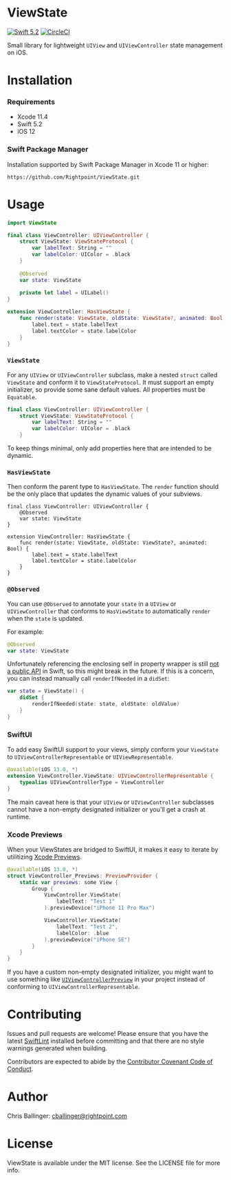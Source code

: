 # ViewState

[![Swift 5.2](https://img.shields.io/badge/Swift-5.2-orange.svg?style=flat)](https://swift.org)
[![CircleCI](https://img.shields.io/circleci/project/github/Rightpoint/ViewState/master.svg)](https://circleci.com/gh/Rightpoint/ViewState)

Small library for lightweight `UIView` and `UIViewController` state management on iOS.

# Installation

### Requirements

* Xcode 11.4
* Swift 5.2
* iOS 12

### Swift Package Manager

Installation supported by Swift Package Manager in Xcode 11 or higher:

```
https://github.com/Rightpoint/ViewState.git
```

# Usage

```swift
import ViewState

final class ViewController: UIViewController {
    struct ViewState: ViewStateProtocol {
        var labelText: String = ""
        var labelColor: UIColor = .black
    }
    
    @Observed
    var state: ViewState
    
    private let label = UILabel()
}

extension ViewController: HasViewState {
    func render(state: ViewState, oldState: ViewState?, animated: Bool) {
        label.text = state.labelText
        label.textColor = state.labelColor
    }
}
```

### `ViewState`

For any `UIView` or `UIViewController` subclass, make a nested `struct` called `ViewState` and conform it to `ViewStateProtocol`. It must support an empty initializer, so provide some sane default values. All properties must be `Equatable`.

```swift
final class ViewController: UIViewController {
    struct ViewState: ViewStateProtocol {
        var labelText: String = ""
        var labelColor: UIColor = .black
    }
```

To keep things minimal, only add properties here that are intended to be dynamic.

### `HasViewState`

Then conform the parent type to `HasViewState`. The `render` function should be the only place that updates the dynamic values of your subviews.

```
final class ViewController: UIViewController {
    @Observed
    var state: ViewState
}

extension ViewController: HasViewState {
    func render(state: ViewState, oldState: ViewState?, animated: Bool) {
        label.text = state.labelText
        label.textColor = state.labelColor
    }
}
```

### `@Observed`

You can use `@Observed` to annotate your `state` in a `UIView` or `UIViewController`
that conforms to `HasViewState` to automatically `render` when the `state` is updated.

For example:

```swift
@Observed
var state: ViewState
```

Unfortunately referencing the enclosing self in property wrapper
is still [not a public API][SE-0258] in Swift, so this might break in the future. If this is a concern, you can instead manually call `renderIfNeeded` in a `didSet`:

```swift
var state = ViewState() {
    didSet {
        renderIfNeeded(state: state, oldState: oldValue)
    }
}
```

[SE-0258]: https://github.com/apple/swift-evolution/blob/master/proposals/0258-property-wrappers.md#referencing-the-enclosing-self-in-a-wrapper-type

### SwiftUI

To add easy SwiftUI support to your views, simply conform your `ViewState` to `UIViewControllerRepresentable` or `UIViewRepresentable`. 

```swift
@available(iOS 13.0, *)
extension ViewController.ViewState: UIViewControllerRepresentable {
    typealias UIViewControllerType = ViewController
}
```

The main caveat here is that your `UIView` or `UIViewController` subclasses cannot have a non-empty designated initializer or you'll get a crash at runtime.

### Xcode Previews

When your ViewStates are bridged to SwiftUI, it makes it easy to iterate by utilitizing [Xcode Previews](https://nshipster.com/swiftui-previews/).

```swift
@available(iOS 13.0, *)
struct ViewController_Previews: PreviewProvider {
    static var previews: some View {
        Group {
            ViewController.ViewState(
                labelText: "Test 1"
            ).previewDevice("iPhone 11 Pro Max")

            ViewController.ViewState(
                labelText: "Test 2",
                labelColor: .blue
            ).previewDevice("iPhone SE")
        }
    }
}
```

If you have a custom non-empty designated initializer, you might want to use something like [`UIViewControllerPreview`](https://gist.github.com/mattt/ff6b58af8576c798485b449269d43607) in your project instead of conforming to `UIViewControllerRepresentable`.

# Contributing

Issues and pull requests are welcome! Please ensure that you have the latest [SwiftLint](https://github.com/realm/SwiftLint) installed before committing and that there are no style warnings generated when building.

Contributors are expected to abide by the [Contributor Covenant Code of Conduct](https://github.com/Rightpoint/ViewState/blob/master/CONTRIBUTING.md).

# Author

Chris Ballinger: [cballinger@rightpoint.com](mailto:cballinger@rightpoint.com)

# License

ViewState is available under the MIT license. See the LICENSE file for more info.
